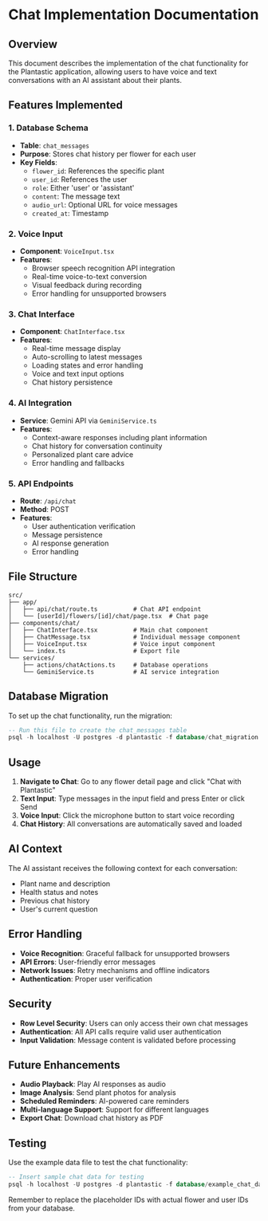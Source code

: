 # Chat Implementation Documentation

## Overview

This document describes the implementation of the chat functionality for the Plantastic application, allowing users to have voice and text conversations with an AI assistant about their plants.

## Features Implemented

### 1. Database Schema

- **Table**: `chat_messages`
- **Purpose**: Stores chat history per flower for each user
- **Key Fields**:
  - `flower_id`: References the specific plant
  - `user_id`: References the user
  - `role`: Either 'user' or 'assistant'
  - `content`: The message text
  - `audio_url`: Optional URL for voice messages
  - `created_at`: Timestamp

### 2. Voice Input

- **Component**: `VoiceInput.tsx`
- **Features**:
  - Browser speech recognition API integration
  - Real-time voice-to-text conversion
  - Visual feedback during recording
  - Error handling for unsupported browsers

### 3. Chat Interface

- **Component**: `ChatInterface.tsx`
- **Features**:
  - Real-time message display
  - Auto-scrolling to latest messages
  - Loading states and error handling
  - Voice and text input options
  - Chat history persistence

### 4. AI Integration

- **Service**: Gemini API via `GeminiService.ts`
- **Features**:
  - Context-aware responses including plant information
  - Chat history for conversation continuity
  - Personalized plant care advice
  - Error handling and fallbacks

### 5. API Endpoints

- **Route**: `/api/chat`
- **Method**: POST
- **Features**:
  - User authentication verification
  - Message persistence
  - AI response generation
  - Error handling

## File Structure

```
src/
├── app/
│   ├── api/chat/route.ts          # Chat API endpoint
│   └── [userId]/flowers/[id]/chat/page.tsx  # Chat page
├── components/chat/
│   ├── ChatInterface.tsx          # Main chat component
│   ├── ChatMessage.tsx            # Individual message component
│   ├── VoiceInput.tsx             # Voice input component
│   └── index.ts                   # Export file
└── services/
    ├── actions/chatActions.ts     # Database operations
    └── GeminiService.ts           # AI service integration
```

## Database Migration

To set up the chat functionality, run the migration:

```sql
-- Run this file to create the chat_messages table
psql -h localhost -U postgres -d plantastic -f database/chat_migration.sql
```

## Usage

1. **Navigate to Chat**: Go to any flower detail page and click "Chat with Plantastic"
2. **Text Input**: Type messages in the input field and press Enter or click Send
3. **Voice Input**: Click the microphone button to start voice recording
4. **Chat History**: All conversations are automatically saved and loaded

## AI Context

The AI assistant receives the following context for each conversation:

- Plant name and description
- Health status and notes
- Previous chat history
- User's current question

## Error Handling

- **Voice Recognition**: Graceful fallback for unsupported browsers
- **API Errors**: User-friendly error messages
- **Network Issues**: Retry mechanisms and offline indicators
- **Authentication**: Proper user verification

## Security

- **Row Level Security**: Users can only access their own chat messages
- **Authentication**: All API calls require valid user authentication
- **Input Validation**: Message content is validated before processing

## Future Enhancements

- **Audio Playback**: Play AI responses as audio
- **Image Analysis**: Send plant photos for analysis
- **Scheduled Reminders**: AI-powered care reminders
- **Multi-language Support**: Support for different languages
- **Export Chat**: Download chat history as PDF

## Testing

Use the example data file to test the chat functionality:

```sql
-- Insert sample chat data for testing
psql -h localhost -U postgres -d plantastic -f database/example_chat_data.sql
```

Remember to replace the placeholder IDs with actual flower and user IDs from your database.
